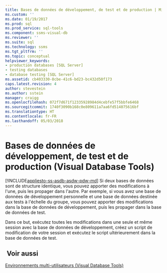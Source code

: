 ```yaml
---
title: Bases de données de développement, de test et de production | Microsoft Docs
ms.custom: ''
ms.date: 01/19/2017
ms.prod: sql
ms.prod_service: sql-tools
ms.component: ssms-visual-db
ms.reviewer: ''
ms.suite: sql
ms.technology: ssms
ms.tgt_pltfrm: ''
ms.topic: conceptual
helpviewer_keywords:
- production databases [SQL Server]
- testing databases
- database testing [SQL Server]
ms.assetid: cb403330-8cbe-41c6-bd23-bc432d50f173
caps.latest.revision: 4
author: stevestein
ms.author: sstein
manager: craigg
ms.openlocfilehash: 072f7d671f12335928984d4cebfe57f5bbfe6468
ms.sourcegitcommit: 1740f3090b168c0e809611a7aa6fd514075616bf
ms.translationtype: HT
ms.contentlocale: fr-FR
ms.lasthandoff: 05/03/2018
---
```

# <a name="development-test-and-production-databases-visual-database-tools"></a>Bases de données de développement, de test et de production (Visual Database Tools)
[!INCLUDE[appliesto-ss-asdb-asdw-pdw-md](../../includes/appliesto-ss-asdb-asdw-pdw-md.md)]
Si deux bases de données sont de structure identique, vous pouvez apporter des modifications à l'une, puis les propager dans l'autre. Par exemple, si vous avez une base de données de développement personnelle et une base de données destinée aux tests à l'échelle du groupe, vous pouvez apporter des modifications dans la base de données de développement, puis les propager dans la base de données de test.  
  
Dans ce but, exécutez toutes les modifications dans une seule et même session avec la base de données de développement, créez un script de modification de votre session et exécutez le script ultérieurement dans la base de données de test.  
  
## <a name="see-also"></a> Voir aussi  
[Environnements multi-utilisateurs &#40;Visual Database Tools&#41;](../../ssms/visual-db-tools/multiuser-environments-visual-database-tools.md)  
  
